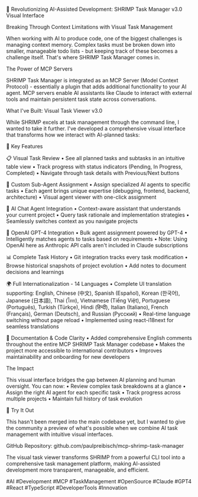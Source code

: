 🚀 Revolutionizing AI-Assisted Development: SHRIMP Task Manager v3.0 Visual Interface

Breaking Through Context Limitations with Visual Task Management

When working with AI to produce code, one of the biggest challenges is managing context memory. Complex tasks must be broken down into smaller, manageable todo lists - but keeping track of these becomes a challenge itself. That's where SHRIMP Task Manager comes in.

The Power of MCP Servers

SHRIMP Task Manager is integrated as an MCP Server (Model Context Protocol) - essentially a plugin that adds additional functionality to your AI agent. MCP servers enable AI assistants like Claude to interact with external tools and maintain persistent task state across conversations.

What I've Built: Visual Task Viewer v3.0

While SHRIMP excels at task management through the command line, I wanted to take it further. I've developed a comprehensive visual interface that transforms how we interact with AI-planned tasks:

🎯 Key Features

📋 Visual Task Review
• See all planned tasks and subtasks in an intuitive table view
• Track progress with status indicators (Pending, In Progress, Completed)
• Navigate through task details with Previous/Next buttons

🤖 Custom Sub-Agent Assignment
• Assign specialized AI agents to specific tasks
• Each agent brings unique expertise (debugging, frontend, backend, architecture)
• Visual agent viewer with one-click assignment

💬 AI Chat Agent Integration
• Context-aware assistant that understands your current project
• Query task rationale and implementation strategies
• Seamlessly switches context as you navigate projects

🧠 OpenAI GPT-4 Integration
• Bulk agent assignment powered by GPT-4
• Intelligently matches agents to tasks based on requirements
• Note: Using OpenAI here as Anthropic API calls aren't included in Claude subscriptions

📊 Complete Task History
• Git integration tracks every task modification
• Browse historical snapshots of project evolution
• Add notes to document decisions and learnings

🌍 Full Internationalization - 14 Languages
• Complete UI translation supporting: English, Chinese (中文), Spanish (Español), Korean (한국어), Japanese (日本語), Thai (ไทย), Vietnamese (Tiếng Việt), Portuguese (Português), Turkish (Türkçe), Hindi (हिन्दी), Italian (Italiano), French (Français), German (Deutsch), and Russian (Русский)
• Real-time language switching without page reload
• Implemented using react-i18next for seamless translations

📝 Documentation & Code Clarity
• Added comprehensive English comments throughout the entire MCP SHRIMP Task Manager codebase
• Makes the project more accessible to international contributors
• Improves maintainability and onboarding for new developers

The Impact

This visual interface bridges the gap between AI planning and human oversight. You can now:
• Review complex task breakdowns at a glance
• Assign the right AI agent for each specific task
• Track progress across multiple projects
• Maintain full history of task evolution

🔗 Try It Out

This hasn't been merged into the main codebase yet, but I wanted to give the community a preview of what's possible when we combine AI task management with intuitive visual interfaces.

GitHub Repository: github.com/paulpreibisch/mcp-shrimp-task-manager

The visual task viewer transforms SHRIMP from a powerful CLI tool into a comprehensive task management platform, making AI-assisted development more transparent, manageable, and efficient.

#AI #Development #MCP #TaskManagement #OpenSource #Claude #GPT4 #React #TypeScript #DeveloperTools #Innovation